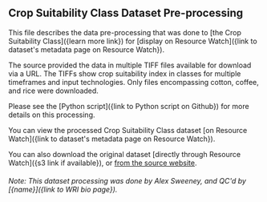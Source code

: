 ## Crop Suitability Class Dataset Pre-processing
This file describes the data pre-processing that was done to [the Crop Suitability Class]({learn more link}) for [display on Resource Watch]({link to dataset's metadata page on Resource Watch}).

The source provided the data in multiple TIFF files available for download via a URL. The TIFFs show crop suitability 
index in classes for multiple timeframes and input technologies. Only files encompassing cotton, coffee, and rice were 
downloaded.

Please see the [Python script]({link to Python script on Github}) for more details on this processing.

You can view the processed Crop Suitability Class dataset [on Resource Watch]({link to dataset's metadata page on Resource Watch}).

You can also download the original dataset [directly through Resource Watch]({s3 link if available}), or [from the source website](https://gaez-data-portal-hqfao.hub.arcgis.com/pages/data-viewer).

###### Note: This dataset processing was done by Alex Sweeney, and QC'd by [{name}]({link to WRI bio page}).
